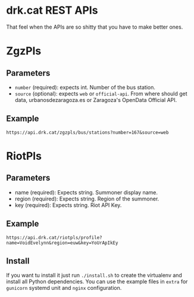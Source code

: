 # drk.cat REST APIs
That feel when the APIs are so shitty that you have to make better ones.

# ZgzPls
## Parameters
 - `number` (required): expects int. Number of the bus station.
 - `source` (optional): expects `web` or `official-api`. From where should get data, urbanosdezaragoza.es or Zaragoza's OpenData Official API.

## Example
`https://api.drk.cat/zgzpls/bus/stations?number=167&source=web`

# RiotPls
## Parameters
 - name (required): Expects string. Summoner display name.
 - region (required): Expects string. Region of the summoner.
 - key (required): Expects string. Riot API Key.

## Example
`https://api.drk.cat/riotpls/profile?name=VoidEvelynn&region=euw&key=YoUrApIkEy`

## Install
If you want tu install it just run `./install.sh` to create the virtualenv and install all Python dependencies.
You can use the example files in `extra` for `gunicorn` systemd unit and `nginx` configuration.
